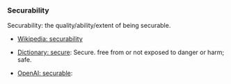### Securability

Securability: the quality/ability/extent of being securable.

<div data-chatgpt-prompt="explain securability (system quality attribute, non-functional requirement, cross-functional contraint)"></div>

* [Wikipedia: securability](https://wikipedia.org/wiki/securability)

* [Dictionary: secure](https://www.dictionary.com/browse/secure): Secure. free from or not exposed to danger or harm; safe.

* [OpenAI: securable](https:://openai.com): <div data-chatgpt-prompt="define securable (computers and software)"></div>
